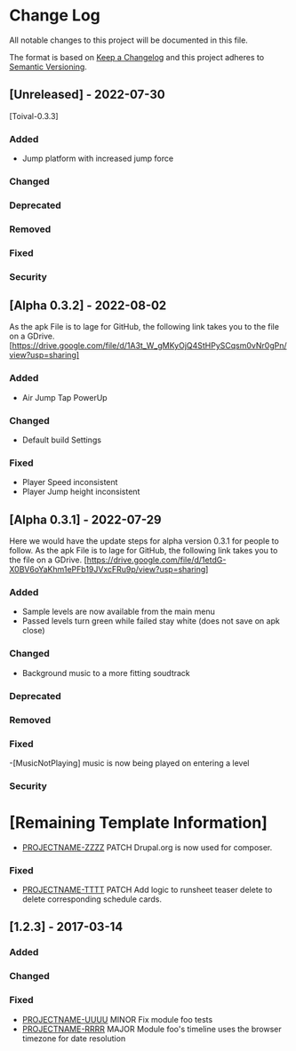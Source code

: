 
# Change Log
All notable changes to this project will be documented in this file.
 
The format is based on [Keep a Changelog](http://keepachangelog.com/)
and this project adheres to [Semantic Versioning](http://semver.org/).
 
## [Unreleased] - 2022-07-30
 
 [Toival-0.3.3]

 
### Added

- Jump platform with increased jump force
 
### Changed

### Deprecated

### Removed

### Fixed

### Security

## [Alpha 0.3.2] - 2022-08-02
 
As the apk File is to lage for GitHub, the following link takes you to the file on a GDrive.
[https://drive.google.com/file/d/1A3t_W_gMKyOjQ4StHPySCqsm0vNr0gPn/view?usp=sharing]
 
### Added
 
 - Air Jump Tap PowerUp
 
### Changed

- Default build Settings

### Fixed
 
 - Player Speed inconsistent
 - Player Jump height inconsistent
 
## [Alpha 0.3.1] - 2022-07-29
  
Here we would have the update steps for alpha version 0.3.1 for people to follow.
As the apk File is to lage for GitHub, the following link takes you to the file on a GDrive.
[https://drive.google.com/file/d/1etdG-X0BV6oYaKhm1ePFb19JVxcFRu9p/view?usp=sharing]
 
### Added

- Sample levels are now available from the main menu
- Passed levels turn green while failed stay white (does not save on apk close)
 
### Changed

- Background music to a more fitting soudtrack

### Deprecated

### Removed

### Fixed

-[MusicNotPlaying] music is now being played on entering a level

### Security
  
  
# [Remaining Template Information]

- [PROJECTNAME-ZZZZ](http://tickets.projectname.com/browse/PROJECTNAME-ZZZZ)
  PATCH Drupal.org is now used for composer.
 
### Fixed
 
- [PROJECTNAME-TTTT](http://tickets.projectname.com/browse/PROJECTNAME-TTTT)
  PATCH Add logic to runsheet teaser delete to delete corresponding
  schedule cards.
 
## [1.2.3] - 2017-03-14
 
### Added
   
### Changed
 
### Fixed
 
- [PROJECTNAME-UUUU](http://tickets.projectname.com/browse/PROJECTNAME-UUUU)
  MINOR Fix module foo tests
- [PROJECTNAME-RRRR](http://tickets.projectname.com/browse/PROJECTNAME-RRRR)
  MAJOR Module foo's timeline uses the browser timezone for date resolution 
